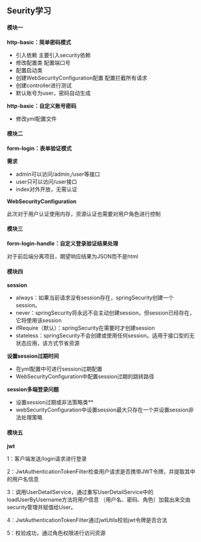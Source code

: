 ## Seurity学习
#### 模块一
**http-basic：简单密码模式**
* 引入依赖 主要引入security依赖
* 修改配置类 配置端口号
* 配置启动类
* 创建WebSecurityConfiguration配置 配置拦截所有请求
* 创建controller进行测试 
* 默认账号为user，密码自动生成

**http-basic：自定义账号密码**
* 修改yml配置文件

#### 模块二
**form-login：表单验证模式**

**需求**
* admin可以访问/admin,/user等接口
* user只可以访问/user接口
* index对外开放，无需认证

**WebSecurityConfiguration**

此次对于用户认证使用内存，资源认证也需要对用户角色进行控制

#### 模块三
**form-login-handle：自定义登录验证结果处理**

对于前后端分离项目，期望响应结果为JSON而不是html

#### 模块四
**session**
* always：如果当前请求没有session存在，springSecurity创建一个session。
* never：springSecurity将永远不会主动创建session，但session已经存在，它将使用该session
* ifRequire（默认）：springSecurity在需要时才创建session
* stateless：springSecurity不会创建或使用任何session。适用于接口型的无状态应用，该方式节省资源

**设置session过期时间**
* 在yml配置中可进行session过期配置
* WebSecurityConfiguration中配置session过期的跳转路径

**session多端登录问题**
* 设置session过期或非法策略类**
* webSecurityConfiguration中设置session最大只存在一个并设置session非法处理策略


#### 模块五
**jwt**

1：客户端发送/login请求进行登录

2：JwtAuthenticationTokenFilter检查用户请求是否携带JWT令牌，并提取其中的用户名信息

3：调用UserDetailService，通过重写UserDetailService中的loadUserByUsername方法将用户信息
（用户名、密码、角色）加载出来交由security管理并赋值给User。

4：JwtAuthenticationTokenFilter通过jwtUtils校验jwt令牌是否合法

5：校验成功，通过角色权限进行访问资源



